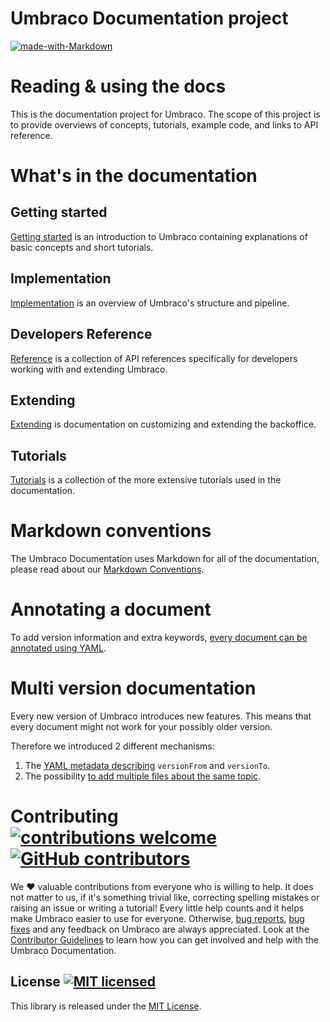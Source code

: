# Umbraco Documentation project
 [![made-with-Markdown](https://img.shields.io/badge/Made%20with-Markdown-1f425f.svg)](http://commonmark.org)

# Reading & using the docs
This is the documentation project for Umbraco. The scope of this project is to provide overviews of concepts, tutorials, example code, and links to API reference.

# What's in the documentation

## Getting started
[Getting started](Getting-Started/) is an introduction to Umbraco containing explanations of basic concepts and short tutorials.

## Implementation
[Implementation](Implementation/) is an overview of Umbraco's structure and pipeline.

## Developers Reference
[Reference](Reference/index.md) is a collection of API references specifically for developers working with and extending Umbraco.

## Extending
[Extending](Extending/) is documentation on customizing and extending the backoffice.

## Tutorials
[Tutorials](Tutorials/) is a collection of the more extensive tutorials used in the documentation.

# Markdown conventions
The Umbraco Documentation uses Markdown for all of the documentation, please read about our [Markdown Conventions](Contribute/Markdown-Conventions/).

# Annotating a document

To add version information and extra keywords, [every document can be annotated using YAML](Contribute/adding-metadata.md).

# Multi version documentation
Every new version of Umbraco introduces new features. This means that every document might not work for your possibly older version.

Therefore we introduced 2 different mechanisms:
1. The [YAML metadata describing](Contribute/adding-metadata.md) `versionFrom` and `versionTo`.
2. The possibility [to add multiple files about the same topic](Contribute/file-naming-conventions.md).

# Contributing [![contributions welcome](https://img.shields.io/badge/contributions-welcome-brightgreen.svg?style=flat)](https://github.com/umbraco/UmbracoDocs/issues) [![GitHub contributors](https://img.shields.io/github/contributors/umbraco/UmbracoDocs.svg)](https://GitHub.com/umbraco/UmbracoDocsgraphs/contributors/)
We :heart: valuable contributions from everyone who is willing to help. It does not matter to us, if it's something trivial like, correcting spelling mistakes or raising an issue or writing a tutorial! Every little help counts and it helps make Umbraco easier to use for everyone.
Otherwise, [bug reports](https://github.com/umbraco/UmbracoDocs/issues/), [bug fixes](https://github.com/umbraco/UmbracoDocs/pulls) and any feedback on Umbraco are always appreciated.
Look at the [Contributor Guidelines](CONTRIBUTING.md) to learn how you can get involved and help with the Umbraco Documentation.
## License [![MIT licensed](https://img.shields.io/badge/license-MIT-blue.svg)](./LICENSE.md)
This library is released under the [MIT License](LICENSE.md).
